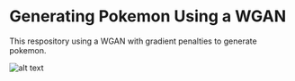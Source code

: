 # Generating Pokemon Using a WGAN

This respository using a WGAN with gradient penalties to generate pokemon. 

![alt text](https://github.com/p-christ/Generating-Pokemon-Using-a-WGAN/blob/master/generated_pokemon/generated_pokemon_montage.png)
